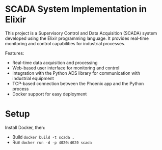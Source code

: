 # SCADA System Implementation in Elixir

This project is a Supervisory Control and Data Acquisition (SCADA) system developed using the Elixir programming language. It provides real-time monitoring and control capabilities for industrial processes.

Features:

 * Real-time data acquisition and processing
 * Web-based user interface for monitoring and control
 * Integration with the Python ADS library for communication with industrial equipment
 * TCP-based connection between the Phoenix app and the Python process
 * Docker support for easy deployment
# Setup

Install Docker, then:

  * Build `docker build -t scada .`
  * Run `docker run -d -p 4020:4020 scada`
